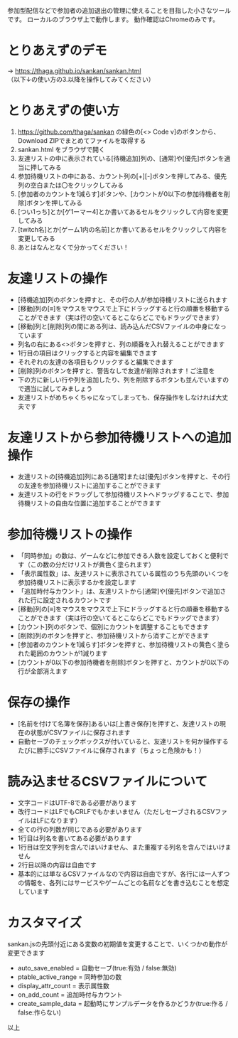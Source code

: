 参加型配信などで参加者の追加退出の管理に使えることを目指した小さなツールです。
ローカルのブラウザ上で動作します。
動作確認はChromeのみです。

# とりあえずのデモ
→ <https://thaga.github.io/sankan/sankan.html>  
（以下↓の使い方の3.以降を操作してみてください）

# とりあえずの使い方
1. <https://github.com/thaga/sankan> の緑色の[<> Code v]のボタンから、Download ZIPでまとめてファイルを取得する
2. sankan.html をブラウザで開く
3. 友達リストの中に表示されている[待機追加]列の、[通常]や[優先]ボタンを適当に押してみる
4. 参加待機リストの中にある、カウント列の[+][-]ボタンを押してみる、優先列の空白または〇をクリックしてみる
5. [参加者のカウントを1減らす]ボタンや、[カウントが0以下の参加待機者を削除]ボタンを押してみる
6. [つい1っち]とか[ゲ1ーマー4]とか書いてあるセルをクリックして内容を変更してみる
7. [twitch名]とか[ゲーム1内の名前]とか書いてあるセルをクリックして内容を変更してみる
8. あとはなんとなくで分かってください！

# 友達リストの操作
* [待機追加]列のボタンを押すと、その行の人が参加待機リストに送られます
* [移動]列の[≡]をマウスをマウスで上下にドラッグすると行の順番を移動することができます（実は行の空いてるとこならどこでもドラッグできます）
* [移動]列と[削除]列の間にある列は、読み込んだCSVファイルの中身になっています
* 列名の右にある<>ボタンを押すと、列の順番を入れ替えることができます
* 1行目の項目はクリックすると内容を編集できます
* それぞれの友達の各項目もクリックすると編集できます
* [削除]列のボタンを押すと、警告なしで友達が削除されます！ご注意を
* 下の方に新しい行や列を追加したり、列を削除するボタンも並んでいますので適当に試してみましょう
* 友達リストがめちゃくちゃになってしまっても、保存操作をしなければ大丈夫です

# 友達リストから参加待機リストへの追加操作
* 友達リストの[待機追加]列にある[通常]または[優先]ボタンを押すと、その行の友達を参加待機リストに追加することができます
* 友達リストの行をドラッグして参加待機リストへドラッグすることで、参加待機リストの自由な位置に追加することができます

# 参加待機リストの操作
* 「同時参加」の数は、ゲームなどに参加できる人数を設定しておくと便利です（この数の分だけリストが黄色く塗られます）
* 「表示属性数」は、友達リストに表示されている属性のうち先頭のいくつを参加待機リストに表示するかを設定します
* 「追加時付与カウント」は、友達リストから[通常]や[優先]ボタンで追加された行に設定されるカウントです
* [移動]列の[≡]をマウスをマウスで上下にドラッグすると行の順番を移動することができます（実は行の空いてるとこならどこでもドラッグできます）
* [カウント]列のボタンで、個別にカウントを調整することもできます
* [削除]列のボタンを押すと、参加待機リストから消すことができます
* [参加者のカウントを1減らす]ボタンを押すと、参加待機リストの黄色く塗られた範囲のカウントが1減ります
* [カウントが0以下の参加待機者を削除]ボタンを押すと、カウントが0以下の行が全部消えます

# 保存の操作
* [名前を付けて名簿を保存]あるいは[上書き保存]を押すと、友達リストの現在の状態がCSVファイルに保存されます
* 自動セーブのチェックボックスが付いていると、友達リストを何か操作するたびに勝手にCSVファイルに保存されます（ちょっと危険かも！）

# 読み込ませるCSVファイルについて
* 文字コードはUTF-8である必要があります
* 改行コードはLFでもCRLFでもかまいません（ただしセーブされるCSVファイルはLFになります）
* 全ての行の列数が同じである必要があります
* 1行目は列名を書いてある必要があります
* 1行目は空文字列を含んではいけません、また重複する列名を含んではいけません
* 2行目以降の内容は自由です
* 基本的には単なるCSVファイルなので内容は自由ですが、各行には一人ずつの情報を、各列にはサービスやゲームごとの名前などを書き込むことを想定しています

# カスタマイズ
sankan.jsの先頭付近にある変数の初期値を変更することで、いくつかの動作が変更できます
* auto_save_enabled = 自動セーブ(true:有効 / false:無効)
* ptable_active_range = 同時参加の数
* display_attr_count = 表示属性数
* on_add_count = 追加時付与カウント
* create_sample_data = 起動時にサンプルデータを作るかどうか(true:作る / false:作らない)


以上
